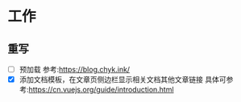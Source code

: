 # 工作

## 重写

- [ ] 预加载 参考:<https://blog.chyk.ink/>
- [x] 添加文档模板，在文章页侧边栏显示相关文档其他文章链接 具体可参考:<https://cn.vuejs.org/guide/introduction.html>
